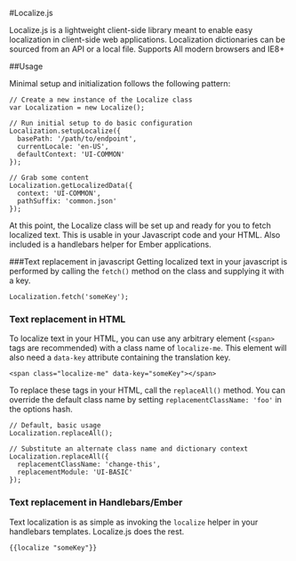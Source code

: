 #Localize.js

Localize.js is a lightweight client-side library meant to enable easy localization in client-side web applications. Localization dictionaries can be sourced from an API or a local file. Supports All modern browsers and IE8+

##Usage

Minimal setup and initialization follows the following pattern:

    // Create a new instance of the Localize class
    var Localization = new Localize();

    // Run initial setup to do basic configuration
    Localization.setupLocalize({
      basePath: '/path/to/endpoint',
      currentLocale: 'en-US',
      defaultContext: 'UI-COMMON'
    });

    // Grab some content
    Localization.getLocalizedData({
      context: 'UI-COMMON',
      pathSuffix: 'common.json'
    });

At this point, the Localize class will be set up and ready for you to fetch localized text. This is usable in your Javascript code and your HTML. Also included is a handlebars helper for Ember applications.


###Text replacement in javascript
Getting localized text in your javascript is performed by calling the `fetch()` method on the class and supplying it with a key.

    Localization.fetch('someKey');

### Text replacement in HTML
To localize text in your HTML, you can use any arbitrary element (`<span>` tags are recommended) with a class name of `localize-me`. This element will also need a `data-key` attribute containing the translation key.

    <span class="localize-me" data-key="someKey"></span>

To replace these tags in your HTML, call the `replaceAll()` method. You can override the default class name by setting `replacementClassName: 'foo'` in the options hash.

    // Default, basic usage
    Localization.replaceAll();

    // Substitute an alternate class name and dictionary context
    Localization.replaceAll({
      replacementClassName: 'change-this',
      replacementModule: 'UI-BASIC'
    });

### Text replacement in Handlebars/Ember
Text localization is as simple as invoking the `localize` helper in your handlebars templates. Localize.js does the rest.

    {{localize "someKey"}}